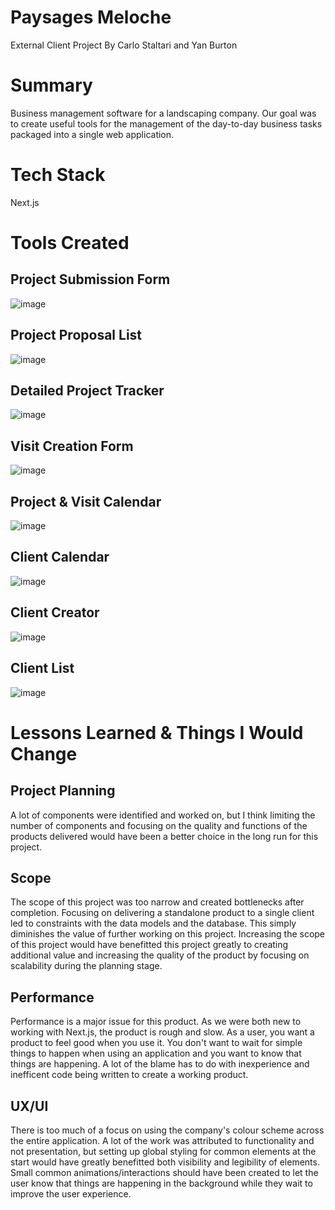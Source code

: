 # Paysages Meloche
External Client Project
By Carlo Staltari and Yan Burton

# Summary
Business management software for a landscaping company.
Our goal was to create useful tools for the management of the day-to-day business tasks packaged into a single web application.

# Tech Stack
Next.js

# Tools Created
## Project Submission Form
![image](https://github.com/Carstal/paysages-meloche/assets/43147122/05ffbb67-d2da-4ad4-a5fa-5eebcbe7802f)

## Project Proposal List
![image](https://github.com/Carstal/paysages-meloche/assets/43147122/60f068f8-2de1-470f-a8d6-bea657c62449)

## Detailed Project Tracker
![image](https://github.com/Carstal/paysages-meloche/assets/43147122/e85d8a4e-2b20-4e9f-8908-6f9e60ba5061)

## Visit Creation Form
![image](https://github.com/Carstal/paysages-meloche/assets/43147122/e2141080-2ac4-4a75-a0a0-d3bcf290e2a8)

## Project & Visit Calendar
![image](https://github.com/Carstal/paysages-meloche/assets/43147122/4d810f03-8410-4538-b957-9bb80b612364)

## Client Calendar
![image](https://github.com/Carstal/paysages-meloche/assets/43147122/044e40ae-d37a-42df-a54a-52d61f3a254c)

## Client Creator
![image](https://github.com/Carstal/paysages-meloche/assets/43147122/1546564f-392a-4780-8d50-3b78f0f7e429)

## Client List
![image](https://github.com/Carstal/paysages-meloche/assets/43147122/372b3ca0-95d3-4492-bf6d-1586321b3020)

# Lessons Learned & Things I Would Change
## Project Planning
A lot of components were identified and worked on, but I think limiting the number of components and focusing on the quality and functions of the products delivered would have been a better choice in the long run for this project.
## Scope
The scope of this project was too narrow and created bottlenecks after completion.
Focusing on delivering a standalone product to a single client led to constraints with the data models and the database.
This simply diminishes the value of further working on this project.
Increasing the scope of this project would have benefitted this project greatly to creating additional value and increasing the quality of the product by focusing on scalability during the planning stage.
## Performance
Performance is a major issue for this product. As we were both new to working with Next.js, the product is rough and slow.
As a user, you want a product to feel good when you use it. You don't want to wait for simple things to happen when using an application and you want to know that things are happening.
A lot of the blame has to do with inexperience and inefficent code being written to create a working product.
## UX/UI
There is too much of a focus on using the company's colour scheme across the entire application.
A lot of the work was attributed to functionality and not presentation, but setting up global styling for common elements at the start would have greatly benefitted both visibility and legibility of elements.
Small common animations/interactions should have been created to let the user know that things are happening in the background while they wait to improve the user experience.
